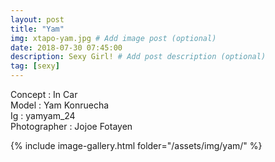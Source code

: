 ```yaml
---
layout: post
title: "Yam"
img: xtapo-yam.jpg # Add image post (optional)
date: 2018-07-30 07:45:00
description: Sexy Girl! # Add post description (optional)
tag: [sexy]
---
```

Concept : In Car      
Model : Yam Konruecha    
Ig : yamyam_24    
Photographer : Jojoe Fotayen          

{% include image-gallery.html folder="/assets/img/yam/" %}
